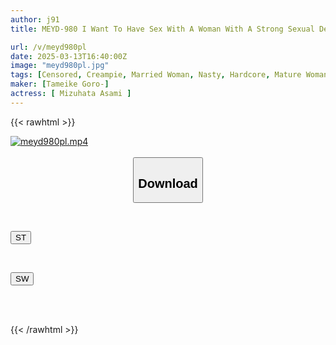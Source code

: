 ```yaml
---
author: j91
title: MEYD-980 I Want To Have Sex With A Woman With A Strong Sexual Desire Right Away! Day 2 Is A 90-minute Non-stop 5P Orgasm! 18 Ejaculations That Are Messy On The Pussy And Face!

url: /v/meyd980pl
date: 2025-03-13T16:40:00Z
image: "meyd980pl.jpg"
tags: [Censored, Creampie, Married Woman, Nasty, Hardcore, Mature Woman, Promiscuity	]
maker: [Tameike Goro-]
actress: [ Mizuhata Asami ]
---
```



{{< rawhtml >}}

<div class="video" data-videoid="OWZGmjaPWWiZv37">
    <a href="javascript:;">
        <img src="/v/meyd980pl/meyd980pl.jpg" width="WIDTH" height="HEIGHT" alt="meyd980pl.mp4" loading="lazy">
    </a>
</div>

<script type="text/javascript" src="https://j91.asia/asset/on-demand-st.js"></script>

<br>
  <link rel="stylesheet" href="https://j91.asia/asset/bs5.css">
  
  <center>
  <button class="btn btn-primary" type="button" data-bs-toggle="collapse" data-bs-target=".multi-collapse" aria-expanded="false" aria-controls="multiCollapseExample1 multiCollapseExample2"><h2>Download</h2></button></center>
</p>
<div class="row">
  <div class="col">
    <div class="collapse multi-collapse" id="multiCollapseExample1">
      <div class="card card-body">
	      	      <br>
<div class="buttons">  
<p><a href="/v/meyd980pl/st.html" target="_blank"><button class="btn-hover color-3"><i class="fa fa-download"></i> ST</button></a></p></div>
    </div>
  </div>
</div>
  <div class="col">
    <div class="collapse multi-collapse" id="multiCollapseExample2">
      <div class="card card-body">
	      <br>
<div class="buttons">
<p><a href="/v/meyd980pl/sw.html" target="_blank"><button class="btn-hover color-2"><i class="fa fa-download"></i> SW</button></a></p></div>
<br><br>
      </div>
    </div>
  </div>
</div>

{{< /rawhtml >}}